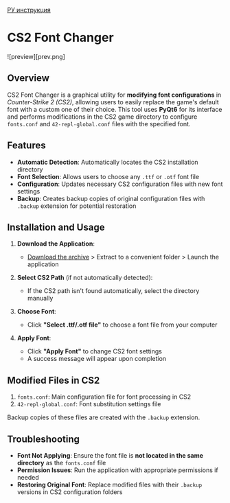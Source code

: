 [РУ инструкция](https://github.com/N1k3YB/CS2FontChanger_ru)

# CS2 Font Changer
![preview][prev.png]

## Overview
CS2 Font Changer is a graphical utility for **modifying font configurations** in *Counter-Strike 2 (CS2)*, allowing users to easily replace the game's default font with a custom one of their choice. This tool uses **PyQt6** for its interface and performs modifications in the CS2 game directory to configure `fonts.conf` and `42-repl-global.conf` files with the specified font.

## Features
* **Automatic Detection**: Automatically locates the CS2 installation directory
* **Font Selection**: Allows users to choose any `.ttf` or `.otf` font file
* **Configuration**: Updates necessary CS2 configuration files with new font settings
* **Backup**: Creates backup copies of original configuration files with `.backup` extension for potential restoration

## Installation and Usage
1. **Download the Application**:
    * [Download the archive](https://drive.google.com/file/d/1j6QU6lSyOjNqfgWeuWp6epZYKiOmjiQN/view?usp=sharing) > Extract to a convenient folder > Launch the application

2. **Select CS2 Path** (if not automatically detected):
   * If the CS2 path isn't found automatically, select the directory manually

3. **Choose Font**:
   * Click **"Select .ttf/.otf file"** to choose a font file from your computer

4. **Apply Font**:
   * Click **"Apply Font"** to change CS2 font settings
   * A success message will appear upon completion

## Modified Files in CS2
1. `fonts.conf`: Main configuration file for font processing in CS2
2. `42-repl-global.conf`: Font substitution settings file

Backup copies of these files are created with the `.backup` extension.

## Troubleshooting
* **Font Not Applying**: Ensure the font file is **not located in the same directory** as the `fonts.conf` file
* **Permission Issues**: Run the application with appropriate permissions if needed
* **Restoring Original Font**: Replace modified files with their `.backup` versions in CS2 configuration folders
